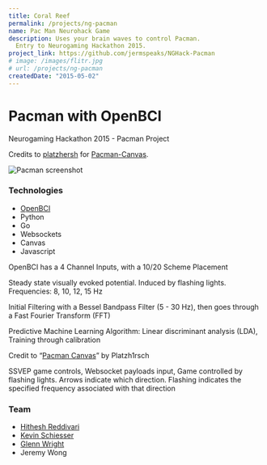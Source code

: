 ```yaml
---
title: Coral Reef
permalink: /projects/ng-pacman
name: Pac Man Neurohack Game
description: Uses your brain waves to control Pacman.
  Entry to Neurogaming Hackathon 2015.
project_link: https://github.com/jermspeaks/NGHack-Pacman
# image: /images/flitr.jpg
# url: /projects/ng-pacman
createdDate: "2015-05-02"
---
```


# Pacman with OpenBCI

Neurogaming Hackathon 2015 - Pacman Project

Credits to [platzhersh](https://github.com/platzhersh) for [Pacman-Canvas](https://github.com/platzhersh/pacman-canvas).

![Pacman screenshot](http://i.imgur.com/DRaLWqM.png)

### Technologies

* [OpenBCI](http://www.openbci.com/)
* Python
* Go
* Websockets
* Canvas
* Javascript

OpenBCI has a 4 Channel Inputs, with a 10/20 Scheme Placement

Steady state visually evoked potential. Induced by flashing lights. Frequencies: 8, 10, 12, 15 Hz

Initial Filtering with a Bessel Bandpass Filter (5 - 30 Hz), then goes through a Fast Fourier Transform (FFT)

Predictive Machine Learning Algorithm: Linear discriminant analysis (LDA), Training through calibration

Credit to “[Pacman Canvas](https://github.com/platzhersh/pacman-canvas)” by Platzh1rsch

SSVEP game controls, Websocket payloads input, Game controlled by flashing lights. Arrows indicate which direction. Flashing indicates the specified frequency associated with that direction


### Team

* [Hithesh Reddivari](https://github.com/Hitheshaum)
* [Kevin Schiesser](https://github.com/kevinjos)
* [Glenn Wright](https://www.linkedin.com/in/glenn-wright-ab8a501b/)
* Jeremy Wong
